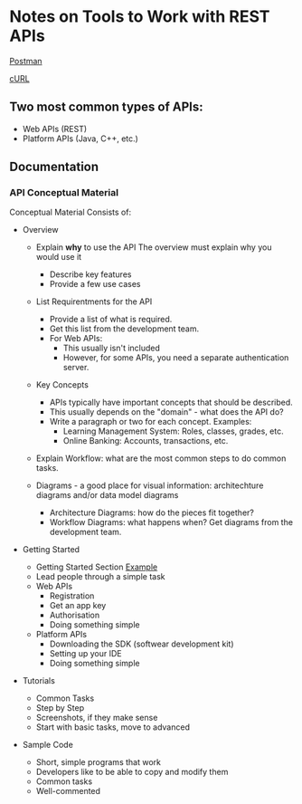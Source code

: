 # Notes on Tools to Work with REST APIs

[Postman](https://github.com/kkumykova/working-with-rest-apis/blob/main/postman.md)

[cURL](https://github.com/kkumykova/working-with-rest-apis/blob/main/curl.md)

## Two most common types of APIs:
- Web APIs (REST)
- Platform APIs (Java, C++, etc.)

## Documentation
### API Conceptual Material

Conceptual Material Consists of:
- Overview
  - Explain **why** to use the API
    The overview must explain why you would use it
    - Describe key features
    - Provide a few use cases

  - List Requirentments for the API
    - Provide a list of what is required.
    - Get this list from the development team.
    - For Web APIs:
      - This usually isn't included
      - However, for some APIs, you need a separate authentication server. 

  - Key Concepts
    - APIs typically have important concepts that should be described.
    - This usually depends on the "domain" - what does the API do?
    - Write a paragraph or two for each concept. Examples:
      - Learning Management System: Roles, classes, grades, etc.
      - Online Banking: Accounts, transactions, etc.

  - Explain Workflow: what are the most common steps to do common tasks.
    
  - Diagrams - a good place for visual information: architechture diagrams and/or data model diagrams
    - Architecture Diagrams: how do the pieces fit together?
    - Workflow Diagrams: what happens when?
    Get diagrams from the development team.
    
- Getting Started
  -  Getting Started Section [Example](https://developer.salesforce.com/docs/atlas.en-us.api_rest.meta/api_rest/quickstart.htm) 
  - Lead people through a simple task
  - Web APIs
      - Registration
      - Get an app key
      - Authorisation
      - Doing something simple
  - Platform APIs
      - Downloading the SDK (softwear development kit)
      - Setting up your IDE
      - Doing something simple
  
- Tutorials
  - Common Tasks
  - Step by Step
  - Screenshots, if they make sense
  - Start with basic tasks, move to advanced

- Sample Code
  - Short, simple programs that work
  - Developers like to be able to copy and modify them
  - Common tasks
  - Well-commented
